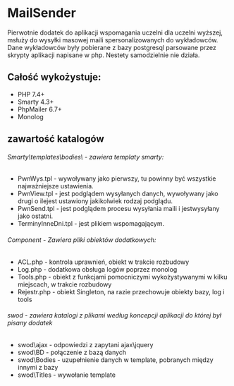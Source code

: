 # MailSender
Pierwotnie dodatek do aplikacji wspomagania uczelni dla uczelni wyższej,
msłuży do wysyłki masowej maili spersonalizowanych do wykładowców.
Dane wykładowców były pobierane z bazy postgresql parsowane przez skrypty aplikacji napisane w php.
Nestety samodzielnie nie działa.

## Całość wykożystuje:
* PHP 7.4+
* Smarty 4.3+
* PhpMailer 6.7+
* Monolog
## zawartość katalogów

###### Smarty\templates\bodies\ - zawiera templaty smarty:
* PwnWys.tpl - wywoływany jako pierwszy, tu powinny być wszystkie najważniejsze ustawienia.
* PwnView.tpl - jest podglądem wysyłanych danych, wywoływany jako drugi o ilejest ustawiony jakikolwiek rodzaj podglądu.
* PwnSend.tpl - jest podglądem procesu wysyłania maili i jestwysyłany jako ostatni.
* TerminyInneDni.tpl - jest plikiem wspomagającym.

###### Component - Zawiera pliki obiektów dodatkowych:
* ACL.php - kontrola uprawnień, obiekt w trakcie rozbudowy
* Log.php - dodatkowa obsługa logów poprzez monolog
* Tools.php - obiekt z funkcjami pomocniczymi wykożystywanymi w kilku miejscach, w trakcie rozbudowy
* Rejestr.php - obiekt Singleton, na razie przechowuje obiekty bazy, log i tools

###### swod - zawiera katalogi z plikami według koncepcji aplikacji do której był pisany dodatek
* swod\ajax - odpowiedzi z zapytani ajax\jquery
* swod\BD - połączenie z bazą danych
* swod\Bodies - uzupełnienie danych w template, pobranych między innymi z bazy
* swod\Titles - wywołanie template 
